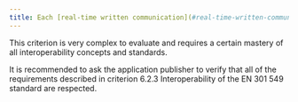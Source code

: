 ```yaml
---
title: Each [real-time written communication](#real-time-written-communication) web application that can interact with other [real-time-written-communication](#real-time-written-communication) applications -reel) does it comply with current interoperability rules?
---
```


This criterion is very complex to evaluate and requires a certain mastery of all interoperability concepts and standards.

It is recommended to ask the application publisher to verify that all of the requirements described in criterion 6.2.3 <span lang="en">Interoperability</span> of the EN 301 549 standard are respected.